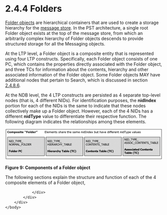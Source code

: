 <html dir="LTR" xmlns:mshelp="http://msdn.microsoft.com/mshelp" xmlns:ddue="http://ddue.schemas.microsoft.com/authoring/2003/5" xmlns:xlink="http://www.w3.org/1999/xlink" xmlns:tool="http://www.microsoft.com/tooltip">
    <head>
        <meta http-equiv="Content-Type" content="text/html; CHARSET=utf-8"></meta>
        <meta name="save" content="history"></meta>
        <title>2.4.4 Folders</title>
        <xml>
            <mshelp:toctitle title="2.4.4 Folders"></mshelp:toctitle>
            <mshelp:rltitle title="[MS-PST]: Folders"></mshelp:rltitle>
            <mshelp:keyword index="A" term="dee5b9d0-5513-4c5e-94aa-8bd28a9350b2"></mshelp:keyword>
            <mshelp:attr name="DCSext.ContentType" value="open specification"></mshelp:attr>
            <mshelp:attr name="AssetID" value="dee5b9d0-5513-4c5e-94aa-8bd28a9350b2"></mshelp:attr>
            <mshelp:attr name="TopicType" value="kbRef"></mshelp:attr>
            <mshelp:attr name="DCSext.Title" value="[MS-PST]: Folders" />
        </xml>
    </head>
    <body>
        <div id="header">
            <h1 class="heading">2.4.4 Folders</h1>
        </div>
        <div id="mainSection">
            <div id="mainBody">
                <div id="allHistory" class="saveHistory"></div>
                <div id="sectionSection0" class="section" name="collapseableSection">
                    

<p><a href="08220cc9-69b1-4072-a2e7-2a0ff201d505.htm#gt_0682daa7-c1b8-419b-8a32-6048833d0b72">Folder
objects</a> are hierarchical containers that are used to create a storage
hierarchy for the <a href="08220cc9-69b1-4072-a2e7-2a0ff201d505.htm#gt_fda94a53-448d-48d5-9991-176c530ff597">message store</a>.
In the PST architecture, a single root Folder object exists at the top of the
message store, from which an arbitrarily complex hierarchy of Folder objects
descends to provide structured storage for all the Messaging objects.</p>

<p>At the LTP level, a Folder object is a composite entity that
is represented using four LTP constructs. Specifically, each Folder object
consists of one PC, which contains the properties directly associated with the
Folder object, and three TCs for information about the contents, hierarchy and
other associated information of the Folder object. Some Folder objects MAY have
additional nodes that pertain to Search, which is discussed in section <a href="4431f207-ef3e-4ce1-aa41-d9ac4a44f69f.htm">2.4.8.6</a>. </p>

<p>At the NDB level, the 4 LTP constructs are persisted as 4
separate top-level nodes (that is, 4 different NIDs). For identification
purposes, the <b>nidIndex</b> portion for each of the NIDs is the same to
indicate that these nodes collectively make up a Folder object. However, each
of the 4 NIDs has a different <b>nidType</b> value to differentiate their
respective function. The following diagram indicates the relationships among
these elements.</p>

<p><img id="MS-PST_pict6ae52dd9-8f48-405d-b8cf-b2815297b537.png" src="MS-PST_files/image009.png" alt="Components of a Folder object" title="Components of a Folder object"></p>

<p><b>Figure 9: Components of a Folder object</b></p>

<p>The following sections explain the structure and function of
each of the 4 composite elements of a Folder object,</p>


                </div>
            </div>
        </div>
    </body>
</html>